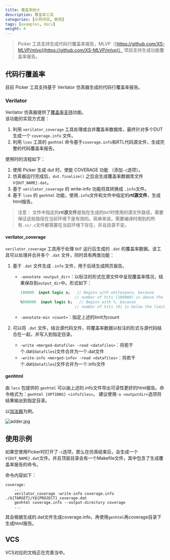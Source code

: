 ```yaml
---
title: 覆盖率统计
description: 覆盖率工具
categories: [示例项目, 教程] 
tags: [examples, docs]
weight: 4
---
```


> Picker 工具支持生成代码行覆盖率报告，MLVP（[https://github.com/XS-MLVP/mlvp](https://github.com/XS-MLVP/mlvp)） 项目支持生成功能覆盖率报告。

## 代码行覆盖率

目前 Picker 工具支持基于 Verilator 仿真器生成的代码行覆盖率报告。

### Verilator

Verilator 仿真器提供了[覆盖率支持](https://verilator.org/guide/latest/exe_verilator_coverage.html)功能。  
该功能的实现方式是：
1. 利用 `verilator_coverage` 工具处理或合并覆盖率数据库，最终针对多个DUT生成一个 `coverage.info` 文件。
2. 利用 `lcov` 工具的 `genhtml` 命令基于`coverage.info`和RTL代码源文件，生成完整的代码覆盖率报告。

使用时的流程如下：

1. 使用 Picker 生成 dut 时，使能 COVERAGE 功能 （添加`-c`选项）。
2. 仿真器运行完成后，`dut.finalize()` 之后会生成覆盖率数据库文件 `V{DUT_NAME}.dat`。
3. 基于 `verilator_coverage` 的 write-info 功能将其转换成 `.info`文件。
4. 基于 `lcov` 的 `genhtml` 功能，使用`.info`文件和文件中指定的**rtl源文件**，生成html报告。

> 注意： 文件中指定的**rtl源文件**是指在生成的`DUT`时使用的源文件路径，需要保证这些路径在当前环境下是有效的。简单来说，需要编译时用到的所有`.sv/.v`文件都需要在当前环境下存在，并且目录不变。

#### verilator_coverage

`verilator_coverage` 工具用于处理 `DUT` 运行后生成的 `.dat` 的覆盖率数据。该工具可以处理并合并多个 `.dat` 文件，同时具有两类功能：

1. 基于 `.dat` 文件生成 `.info` 文件，用于后续生成网页报告。

    - `-annotate <output_dir>`：以标注的形式在源文件中呈现覆盖率情况，结果保存到`output_dir`中。形式如下：

        ```sv
        100000  input logic a;   // Begins with whitespace, because
                                // number of hits (100000) is above the limit.
        %000000  input logic b;   // Begins with %, because
                                // number of hits (0) is below the limit.
        ```

    - `-annotate-min <count>`：指定上述的limit为count
2. 可以将 `.dat` 文件，结合源代码文件，将覆盖率数据以标注的形式与源代码结合在一起，并写入到指定目录。

    - `-write <merged-datafile> -read <datafiles>`：将若干个.dat(`datafiles`)文件合并为一个.dat文件
    - `-write-info <merged-info> -read <datafiles>`：将若干个.dat(`datafiles`)文件合并为一个.info文件

#### genhtml

由 `locv` 包提供的 `genhtml` 可以由上述的.info文件导出可读性更好的html报告。命令格式为：`genhtml [OPTIONS] <infofiles>`。
建议使用`-o <outputdir>`选项将结果输出到指定目录。

以[加法器](/docs/quick-start/eg-adder/)为例。

![adder.jpg](adder.jpg)


## 使用示例

如果您使用Picker时打开了`-c`选项，那么在仿真结束后，会生成一个`V{DUT_NAME}.dat`文件。并且顶层目录会有一个Makefile文件，其中包含了生成覆盖率报告的命令。

命令内容如下：

```make
coverage:
    ...
    verilator_coverage -write-info coverage.info ./${TARGET}/V${PROJECT}_coverage.dat
    genhtml coverage.info --output-directory coverage
    ...
```

其会根据生成的.dat文件生成coverage.info，再使用`genhtml`再coverage目录下生成html报告。


## VCS

VCS对应的文档正在完善当中。
